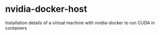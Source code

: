 # nvidia-docker-host
Installation details of a virtual machine with nvidia-docker to run CUDA in containers
